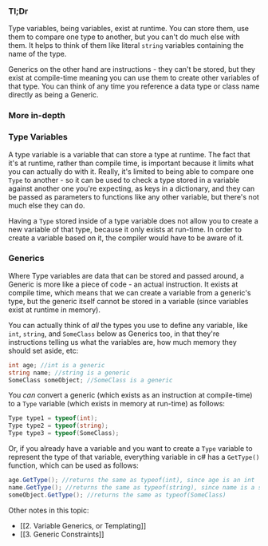 ### Tl;Dr

Type variables, being variables, exist at runtime. You can store them, use them to compare one type to another, but you can't do much else with them. It helps to think of them like literal `string` variables containing the name of the type.

Generics on the other hand are instructions - they can't be stored, but they exist at compile-time meaning you can use them to create other variables of that type. You can think of any time you reference a data type or class name directly as being a Generic.

### More in-depth

### Type Variables
A type variable is a variable that can store a type at runtime. The fact that it's at runtime, rather than compile time, is important because it limits what you can actually do with it. Really, it's limited to being able to compare one `Type` to another - so it can be used to check a type stored in a variable against another one you're expecting, as keys in a dictionary, and they can be passed as parameters to functions like any other variable, but there's not much else they can do.

Having a `Type` stored inside of a type variable does not allow you to create a new variable of that type, because it only exists at run-time. In order to create a variable based on it, the compiler would have to be aware of it.

### Generics
Where Type variables are data that can be stored and passed around, a Generic is more like a piece of code - an actual instruction. It exists at compile time, which means that we can create a variable from a generic's type, but the generic itself cannot be stored in a variable (since variables exist at runtime in memory).

You can actually think of *all* the types you use to define any variable, like `int`, `string`, and `SomeClass` below as Generics too, in that they're instructions telling us what the variables are, how much memory they should set aside, etc:

```csharp
int age; //int is a generic
string name; //string is a generic
SomeClass someObject; //SomeClass is a generic
```

You *can* convert a generic (which exists as an instruction at compile-time) to a `Type` variable (which exists in memory at run-time) as follows:

```csharp
Type type1 = typeof(int);
Type type2 = typeof(string);
Type type3 = typeof(SomeClass);
```

Or, if you already have a variable and you want to create a `Type` variable to represent the type of that variable, everything variable in c# has a `GetType()` function, which can be used as follows:

```csharp
age.GetType(); //returns the same as typeof(int), since age is an int
name.GetType(); //returns the same as typeof(string), since name is a string
someObject.GetType(); //returns the same as typeof(SomeClass)
```

Other notes in this topic:
- [[2. Variable Generics, or Templating]]
- [[3. Generic Constraints]]